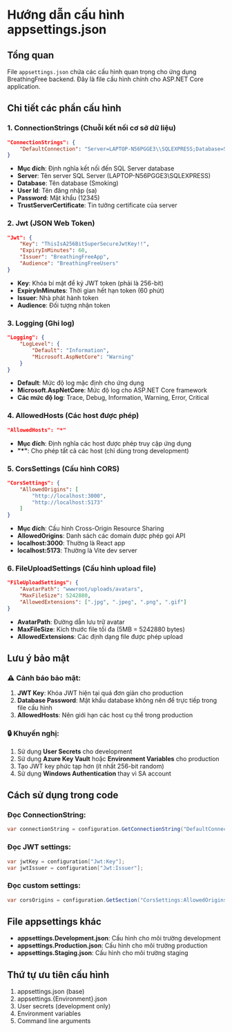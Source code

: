 # Hướng dẫn cấu hình appsettings.json

## Tổng quan
File `appsettings.json` chứa các cấu hình quan trọng cho ứng dụng BreathingFree backend. Đây là file cấu hình chính cho ASP.NET Core application.

## Chi tiết các phần cấu hình

### 1. ConnectionStrings (Chuỗi kết nối cơ sở dữ liệu)
```json
"ConnectionStrings": {
    "DefaultConnection": "Server=LAPTOP-N56PGGE3\\SQLEXPRESS;Database=Smoking;User Id=sa;Password=12345;TrustServerCertificate=True;"
}
```
- **Mục đích**: Định nghĩa kết nối đến SQL Server database
- **Server**: Tên server SQL Server (LAPTOP-N56PGGE3\SQLEXPRESS)
- **Database**: Tên database (Smoking)
- **User Id**: Tên đăng nhập (sa)
- **Password**: Mật khẩu (12345)
- **TrustServerCertificate**: Tin tưởng certificate của server

### 2. Jwt (JSON Web Token)
```json
"Jwt": {
    "Key": "ThisIsA256BitSuperSecureJwtKey!!",
    "ExpiryInMinutes": 60,
    "Issuer": "BreathingFreeApp",
    "Audience": "BreathingFreeUsers"
}
```
- **Key**: Khóa bí mật để ký JWT token (phải là 256-bit)
- **ExpiryInMinutes**: Thời gian hết hạn token (60 phút)
- **Issuer**: Nhà phát hành token
- **Audience**: Đối tượng nhận token

### 3. Logging (Ghi log)
```json
"Logging": {
    "LogLevel": {
        "Default": "Information",
        "Microsoft.AspNetCore": "Warning"
    }
}
```
- **Default**: Mức độ log mặc định cho ứng dụng
- **Microsoft.AspNetCore**: Mức độ log cho ASP.NET Core framework
- **Các mức độ log**: Trace, Debug, Information, Warning, Error, Critical

### 4. AllowedHosts (Các host được phép)
```json
"AllowedHosts": "*"
```
- **Mục đích**: Định nghĩa các host được phép truy cập ứng dụng
- **"*"**: Cho phép tất cả các host (chỉ dùng trong development)

### 5. CorsSettings (Cấu hình CORS)
```json
"CorsSettings": {
    "AllowedOrigins": [
        "http://localhost:3000",
        "http://localhost:5173"
    ]
}
```
- **Mục đích**: Cấu hình Cross-Origin Resource Sharing
- **AllowedOrigins**: Danh sách các domain được phép gọi API
- **localhost:3000**: Thường là React app
- **localhost:5173**: Thường là Vite dev server

### 6. FileUploadSettings (Cấu hình upload file)
```json
"FileUploadSettings": {
    "AvatarPath": "wwwroot/uploads/avatars",
    "MaxFileSize": 5242880,
    "AllowedExtensions": [".jpg", ".jpeg", ".png", ".gif"]
}
```
- **AvatarPath**: Đường dẫn lưu trữ avatar
- **MaxFileSize**: Kích thước file tối đa (5MB = 5242880 bytes)
- **AllowedExtensions**: Các định dạng file được phép upload

## Lưu ý bảo mật

### ⚠️ Cảnh báo bảo mật:
1. **JWT Key**: Khóa JWT hiện tại quá đơn giản cho production
2. **Database Password**: Mật khẩu database không nên để trực tiếp trong file cấu hình
3. **AllowedHosts**: Nên giới hạn các host cụ thể trong production

### 🔒 Khuyến nghị:
1. Sử dụng **User Secrets** cho development
2. Sử dụng **Azure Key Vault** hoặc **Environment Variables** cho production
3. Tạo JWT key phức tạp hơn (ít nhất 256-bit random)
4. Sử dụng **Windows Authentication** thay vì SA account

## Cách sử dụng trong code

### Đọc ConnectionString:
```csharp
var connectionString = configuration.GetConnectionString("DefaultConnection");
```

### Đọc JWT settings:
```csharp
var jwtKey = configuration["Jwt:Key"];
var jwtIssuer = configuration["Jwt:Issuer"];
```

### Đọc custom settings:
```csharp
var corsOrigins = configuration.GetSection("CorsSettings:AllowedOrigins").Get<string[]>();
```

## File appsettings khác

- **appsettings.Development.json**: Cấu hình cho môi trường development
- **appsettings.Production.json**: Cấu hình cho môi trường production
- **appsettings.Staging.json**: Cấu hình cho môi trường staging

## Thứ tự ưu tiên cấu hình
1. appsettings.json (base)
2. appsettings.{Environment}.json
3. User secrets (development only)
4. Environment variables
5. Command line arguments 